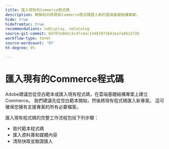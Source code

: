 ```yaml
---
title: 匯入現有的Commerce程式碼
description: 瞭解如何將現有Commerce程式碼匯入新的雲端基礎結構專案。
hide: true
hidefromtoc: true
recommendations: noDisplay, noCatalog
source-git-commit: 0df07e865c3c4fc4ac14483972643eafa8814726
workflow-type: tm+mt
source-wordcount: '97'
ht-degree: 0%

---
```



# 匯入現有的Commerce程式碼

Adobe建議您從空白範本或匯入現有程式碼，在雲端基礎結構專案上建立Commerce。 我們建議先從空白範本開始，然後將現有程式碼匯入新專案。 這可確保您擁有支援專案的所有必要檔案。

匯入現有程式碼的完整工作流程包括下列步驟：

- 取代範本程式碼
- 匯入資料庫和媒體內容
- 清除快取並驗證匯入
